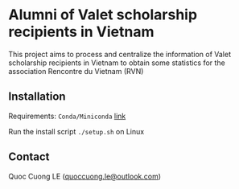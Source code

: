 # Alumni of Valet scholarship recipients in Vietnam

This project aims to process and centralize the information of Valet scholarship recipients in Vietnam to obtain some statistics for the association Rencontre du Vietnam (RVN)

## Installation

Requirements: ```Conda/Miniconda``` [link](anaconda.org)

Run the install script ```./setup.sh``` on Linux

## Contact

Quoc Cuong LE (quoccuong.le@outlook.com)
